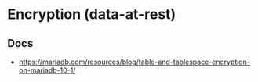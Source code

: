 # Encryption (data-at-rest)  

## Docs
  * https://mariadb.com/resources/blog/table-and-tablespace-encryption-on-mariadb-10-1/
